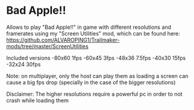 # Bad Apple!!

Allows to play "Bad Apple!!" in game with different resolutions and framerates using my "Screen Utilities" mod, which can be found here: https://github.com/ALVAROPING1/Trailmaker-mods/tree/master/ScreenUtilities

Included versions
-80x60 1fps
-60x45 3fps
-48x36 7.5fps
-40x30 15fps
-32x24 30fps

Note: on multiplayer, only the host can play them as loading a screen can cause a big fps drop (specially in the case of the bigger resolutions)

Disclaimer: The higher resolutions require a powerful pc in order to not crash while loading them